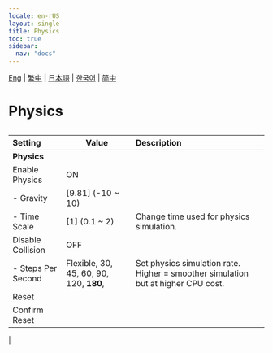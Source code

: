 ```yaml
---
locale: en-rUS
layout: single
title: Physics
toc: true
sidebar:
  nav: "docs"
---
```

[Eng](/dancexr/menu/2025.4/system/physics.md) | [繁中](/tw/dancexr/menu/2025.4/system/physics.md) | [日本語](/jp/dancexr/menu/2025.4/system/physics.md) | [한국어](/kr/dancexr/menu/2025.4/system/physics.md) | [简中](/zh/dancexr/menu/2025.4/system/physics.md)
# Physics
## 
| Setting | Value | Description |
| :--- | --- | :--- |
|**Physics** | | 
| Enable Physics | ON | 
|- Gravity| [9.81] (-10 ~ 10) | 
|- Time Scale| [1] (0.1 ~ 2) | Change time used for physics simulation.
| Disable Collision | OFF | 
|- Steps Per Second|  Flexible,  30,  45,  60,  90,  120,  **180**,  | Set physics simulation rate. Higher = smoother simulation but at higher CPU cost.
| Reset || 
| Confirm Reset || 
|
